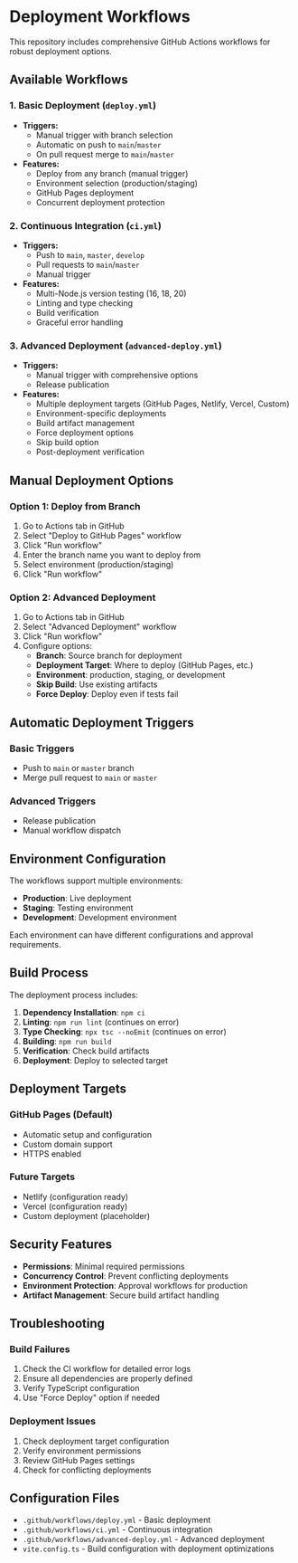# Deployment Workflows

This repository includes comprehensive GitHub Actions workflows for robust deployment options.

## Available Workflows

### 1. Basic Deployment (`deploy.yml`)
- **Triggers:**
  - Manual trigger with branch selection
  - Automatic on push to `main`/`master`
  - On pull request merge to `main`/`master`
- **Features:**
  - Deploy from any branch (manual trigger)
  - Environment selection (production/staging)
  - GitHub Pages deployment
  - Concurrent deployment protection

### 2. Continuous Integration (`ci.yml`)
- **Triggers:**
  - Push to `main`, `master`, `develop`
  - Pull requests to `main`/`master`
  - Manual trigger
- **Features:**
  - Multi-Node.js version testing (16, 18, 20)
  - Linting and type checking
  - Build verification
  - Graceful error handling

### 3. Advanced Deployment (`advanced-deploy.yml`)
- **Triggers:**
  - Manual trigger with comprehensive options
  - Release publication
- **Features:**
  - Multiple deployment targets (GitHub Pages, Netlify, Vercel, Custom)
  - Environment-specific deployments
  - Build artifact management
  - Force deployment options
  - Skip build option
  - Post-deployment verification

## Manual Deployment Options

### Option 1: Deploy from Branch
1. Go to Actions tab in GitHub
2. Select "Deploy to GitHub Pages" workflow
3. Click "Run workflow"
4. Enter the branch name you want to deploy from
5. Select environment (production/staging)
6. Click "Run workflow"

### Option 2: Advanced Deployment
1. Go to Actions tab in GitHub
2. Select "Advanced Deployment" workflow
3. Click "Run workflow"
4. Configure options:
   - **Branch**: Source branch for deployment
   - **Deployment Target**: Where to deploy (GitHub Pages, etc.)
   - **Environment**: production, staging, or development
   - **Skip Build**: Use existing artifacts
   - **Force Deploy**: Deploy even if tests fail

## Automatic Deployment Triggers

### Basic Triggers
- Push to `main` or `master` branch
- Merge pull request to `main` or `master`

### Advanced Triggers
- Release publication
- Manual workflow dispatch

## Environment Configuration

The workflows support multiple environments:
- **Production**: Live deployment
- **Staging**: Testing environment
- **Development**: Development environment

Each environment can have different configurations and approval requirements.

## Build Process

The deployment process includes:
1. **Dependency Installation**: `npm ci`
2. **Linting**: `npm run lint` (continues on error)
3. **Type Checking**: `npx tsc --noEmit` (continues on error)
4. **Building**: `npm run build`
5. **Verification**: Check build artifacts
6. **Deployment**: Deploy to selected target

## Deployment Targets

### GitHub Pages (Default)
- Automatic setup and configuration
- Custom domain support
- HTTPS enabled

### Future Targets
- Netlify (configuration ready)
- Vercel (configuration ready)
- Custom deployment (placeholder)

## Security Features

- **Permissions**: Minimal required permissions
- **Concurrency Control**: Prevent conflicting deployments
- **Environment Protection**: Approval workflows for production
- **Artifact Management**: Secure build artifact handling

## Troubleshooting

### Build Failures
1. Check the CI workflow for detailed error logs
2. Ensure all dependencies are properly defined
3. Verify TypeScript configuration
4. Use "Force Deploy" option if needed

### Deployment Issues
1. Check deployment target configuration
2. Verify environment permissions
3. Review GitHub Pages settings
4. Check for conflicting deployments

## Configuration Files

- `.github/workflows/deploy.yml` - Basic deployment
- `.github/workflows/ci.yml` - Continuous integration
- `.github/workflows/advanced-deploy.yml` - Advanced deployment
- `vite.config.ts` - Build configuration with deployment optimizations